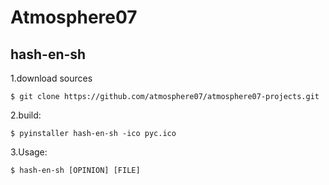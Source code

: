 Atmosphere07
============
hash-en-sh
----------
1.download sources

    $ git clone https://github.com/atmosphere07/atmosphere07-projects.git
    
2.build:

    $ pyinstaller hash-en-sh -ico pyc.ico

3.Usage:

    $ hash-en-sh [OPINION] [FILE]
  
